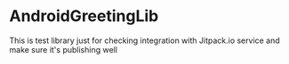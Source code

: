 # AndroidGreetingLib
This is test library just for checking integration with Jitpack.io service and make sure it's publishing well
